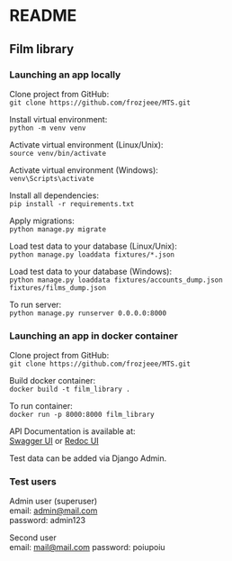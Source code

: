# README

## Film library

### Launching an app locally
Clone project from GitHub:\
`git clone https://github.com/frozjeee/MTS.git`

Install virtual environment:\
`python -m venv venv`

Activate virtual environment (Linux/Unix):\
`source venv/bin/activate`

Activate virtual environment (Windows):\
`venv\Scripts\activate`

Install all dependencies:\
`pip install -r requirements.txt`

Apply migrations:\
`python manage.py migrate`

Load test data to your database (Linux/Unix):\
`python manage.py loaddata fixtures/*.json`

Load test data to your database (Windows):\
`python manage.py loaddata fixtures/accounts_dump.json fixtures/films_dump.json`

To run server:\
`python manage.py runserver 0.0.0.0:8000`

### Launching an app in docker container
Clone project from GitHub:\
`git clone https://github.com/frozjeee/MTS.git`

Build docker container:\
`docker build -t film_library .`

To run container:\
`docker run -p 8000:8000 film_library`


API Documentation is available at:\
[Swagger UI](http://localhost:8000/swagger/)
or
[Redoc UI](http://localhost:8000/redoc/)


Test data can be added via Django Admin.

### Test users
Admin user (superuser)\
email: admin@mail.com\
password: admin123

Second user\
email: mail@mail.com
password: poiupoiu